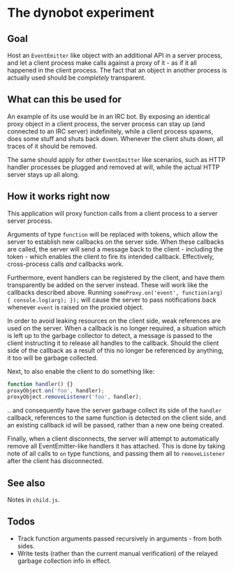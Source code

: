 # The dynobot experiment #

## Goal ##

Host an `EventEmitter` like object with an additional API in a server process, and let a client process make calls against a proxy of it - as if it all happened in the client process. The fact that an object in another process is actually used should be *completely* transparent.

## What can this be used for ##

An example of its use would be in an IRC bot. By exposing an identical proxy object in a client process, the server process can stay up (and connected to an IRC server) indefinitely, while a client process spawns, does some stuff and shuts back down. Whenever the client shuts down, all traces of it should be removed.

The same should apply for other `EventEmitter` like scenarios, such as HTTP handler processes be plugged and removed at will, while the actual HTTP server stays up all along.

## How it works right now ##

This application will proxy function calls from a client process to a server server process.

Arguments of type `function` will be replaced with tokens, which allow the server to establish new callbacks on the server side. When these callbacks are called, the server will send a message back to the client - including the token - which enables the client to fire its intended callback. Effectively, cross-process calls *and* callbacks work.

Furthermore, event handlers can be registered by the client, and have them transparently be added on the server instead. These will work like the callbacks described above. Running `someProxy.on('event', function(arg) { console.log(arg); });` will cause the server to pass notifications back whenever `event` is raised on the proxied object.

In order to avoid leaking resources on the client side, weak references are used on the server. When a callback is no longer required, a situation which is left up to the garbage collector to detect, a message is passed to the client instructing it to release all handles to the callback. Should the client side of the callback as a result of this no longer be referenced by anything, it too will be garbage collected.

Next, to also enable the client to do something like:

```js
function handler() {}
proxyObject.on('foo', handler);
proxyObject.removeListener('foo', handler);
```

.. and consequently have the server garbage collect its side of the `handler` callback, references to the same function is detected on the client side, and an existing callback id will be passed, rather than a new one being created.

Finally, when a client disconnects, the server will attempt to automatically remove all EventEmitter-like handlers it has attached. This is done by taking note of all calls to `on` type functions, and passing them all to `removeListener` after the client has disconnected.

## See also ##

Notes in `child.js`.

## Todos ##

- Track function arguments passed recursively in arguments - from both sides.
- Write tests (rather than the current manual verification) of the relayed garbage collection info in effect.
